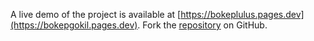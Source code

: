 A live demo of the project is available at [https://bokeplulus.pages.dev](https://bokepgokil.pages.dev).
Fork the [repository](https://github.com/gionugraha) on GitHub.